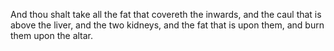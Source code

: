 And thou shalt take all the fat that covereth the inwards, and the caul that is above the liver, and the two kidneys, and the fat that is upon them, and burn them upon the altar.
